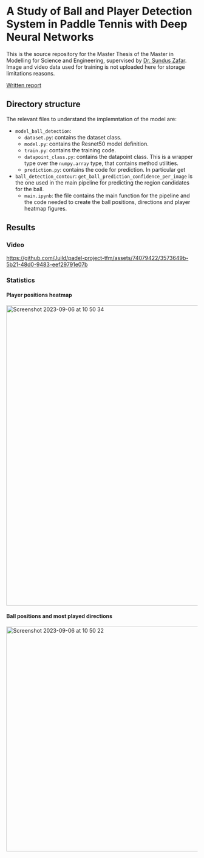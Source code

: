 # A Study of Ball and Player Detection System in Paddle Tennis with Deep Neural Networks

This is the source repository for the Master Thesis of the Master in Modelling for Science and Engineering, supervised by [Dr. Sundus Zafar](https://www.linkedin.com/in/sunduszafar/). Image and video data used for training is not uploaded here for storage limitations reasons.

[Written report](https://github.com/Juild/padel-project-tfm/blob/main/TFM-4.pdf)

## Directory structure

The relevant files to understand the implemntation of the model are:

- `model_ball_detection`:
  - `dataset.py`: contains the dataset class.
  - `model.py`:  contains the Resnet50 model definition.
  - `train.py`: contains the training code.
  - `datapoint_class.py`: contains the datapoint class. This is a wrapper type over the `numpy.array` type, that contains method utilities.
  - `prediction.py`: contains the code for prediction. In particular get
- `ball_detection_contour`: `get_ball_prediction_confidence_per_image` is the one used in the main pipeline for predicting the region candidates for the ball.
  - `main.ipynb`: the file contains the main function for the pipeline and the code needed to create the ball positions, directions and player heatmap figures.
 
## Results

### Video

https://github.com/Juild/padel-project-tfm/assets/74079422/3573649b-5b21-48d0-9483-eef29791e07b

### Statistics

#### Player positions heatmap

<img width="789" alt="Screenshot 2023-09-06 at 10 50 34" src="https://github.com/Juild/padel-project-tfm/assets/74079422/192905ce-a641-469a-bae5-901f9a63339b">

#### Ball positions and most played directions


<img width="591" alt="Screenshot 2023-09-06 at 10 50 22" src="https://github.com/Juild/padel-project-tfm/assets/74079422/da495bf4-5a93-4f06-889e-ec5cca5db478">
